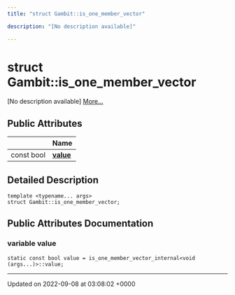 ```yaml
---
title: "struct Gambit::is_one_member_vector"

description: "[No description available]"

---
```


# struct Gambit::is_one_member_vector



[No description available] [More...](#detailed-description)

## Public Attributes

|                | Name           |
| -------------- | -------------- |
| const bool | **[value](/documentation/code/classes/structgambit_1_1is__one__member__vector/#variable-value)**  |

## Detailed Description

```
template <typename... args>
struct Gambit::is_one_member_vector;
```

## Public Attributes Documentation

### variable value

```
static const bool value = is_one_member_vector_internal<void (args...)>::value;
```


-------------------------------

Updated on 2022-09-08 at 03:08:02 +0000